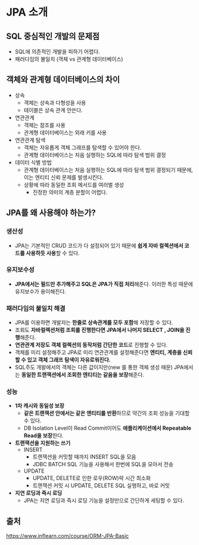 # JPA 소개


## SQL 중심적인 개발의 문제점
 - SQL에 의존적인 개발을 피하기 어렵다.
 - 패러다임의 불일치 (객체 vs 관계형 데이터베이스)

## 객체와 관계형 데이터베이스의 차이
- 상속
  - 객체는 상속과 다형성을 사용
  - 테이블은 상속 관계 안쓴다.
- 연관관계
    - 객체는 참조를 사용
    - 관계형 데이터베이스는 외래 키를 사용
- 연관관계 탐색
     - 객체는 자유롭게 객체 그래프를 탐색할 수 있어야 한다.
     - 관계형 데이터베이스는 처음 실행하는 SQL에 따라 탐색 범위 결정
- 데이터 식별 방법
   - 관계형 데이터베이스는 처음 실행하는 SQL에 따라 탐색 범위 결정되기 때문에, 이는 엔티티 신뢰 문제를 발생시킨다.
   - 상황에 따라 동일한 조회 메서드를 여러벌 생성 
     - 진정한 의미의 계층 분할이 어렵다.

## JPA를 왜 사용해야 하는가?
### 생산성
- JPA는 기본적인 CRUD 코드가 다 설정되어 있기 때문에 **쉽게 자바 컬렉션에서 코드를 사용하듯 사용**할 수 있다.

### 유지보수성
- **JPA에서는 필드만 추가해주고 SQL은 JPA가 직접 처리**해준다. 이러한 특성 때문에 유지보수가 용이해진다.

### 패러다임의 불일치 해결
- JPA를 이용하면 개발자는 **한줄로 상속관계를 모두 포함**해 저장할 수 있다.
- 조회도 **자바컬렉션처럼 조회를 진행한다면 JPA에서 나머지 SELECT , JOIN을 진행**해준다.
- **연관관계 저장도 객체 컬렉션의 동작처럼 간단한 코드**로 진행할 수 있다.
- 객체를 미리 설정해주고 JPA로 미리 연관관계를 설정해준다면 **엔티티, 계층을 신뢰할 수 있고 객체 그래프 탐색이 자유로워진다.**
- SQL주도 개발에서의 객체는 다른 값이지만(new 를 통한 객체 생성 때문) JPA에서는 **동일한 트랜잭션에서 조회한 엔티티는 같음을 보장**해준다.

### 성능
- **1차 캐시와 동일성 보장**
  - **같은 트랜잭션 안에서는 같은 엔티티를 반환**하므로 약간의 조회 성능을 기대할 수 있다.
  - DB Isolation Level이 Read Commit이어도 **애플리케이션에서 Repeatable Read을 보장**한다.
- **트랜잭션을 지원하는 쓰기**
  - INSERT
    - 트랜잭션을 커밋할 때까지 INSERT SQL을 모음
    - JDBC BATCH SQL 기능을 사용해서 한번에 SQL을 모아서 전송
  - UPDATE
    - UPDATE, DELETE로 인한 로우(ROW)락 시간 최소화
    - 트랜잭션 커밋 시 UPDATE, DELETE SQL 실행하고, 바로 커밋
- **지연 로딩과 즉시 로딩**
  - JPA는 지연 로딩과 즉시 로딩 기능을 설정만으로 간단하게 세팅할 수 있다.
 
## 출처
https://www.inflearn.com/course/ORM-JPA-Basic
  

